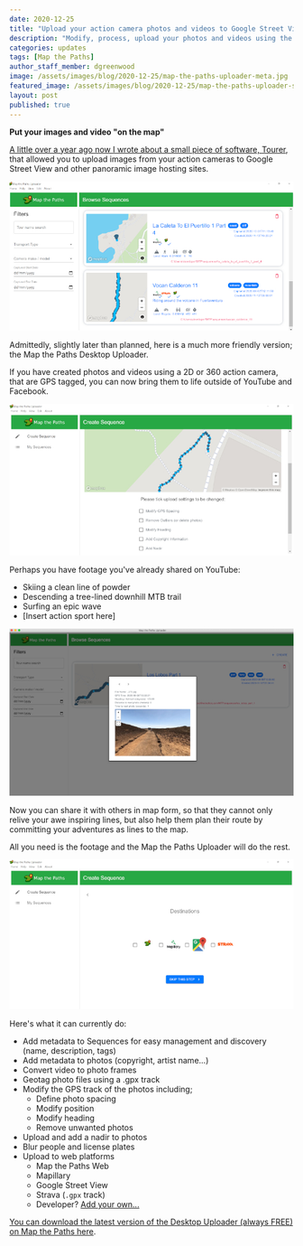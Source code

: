 ```yaml
---
date: 2020-12-25
title: "Upload your action camera photos and videos to Google Street View, Mapillary, and more!"
description: "Modify, process, upload your photos and videos using the Map the Paths Desktop Uploader"
categories: updates
tags: [Map the Paths]
author_staff_member: dgreenwood
image: /assets/images/blog/2020-12-25/map-the-paths-uploader-meta.jpg
featured_image: /assets/images/blog/2020-12-25/map-the-paths-uploader-sm.jpg
layout: post
published: true
---
```


**Put your images and video "on the map"**

[A little over a year ago now I wrote about a small piece of software, Tourer](/blog/2019/diy-google-street-view-part-5-uploading-photos-using-your-computer), that allowed you to upload images from your action cameras to Google Street View and other panoramic image hosting sites.

<img class="img-fluid" src="/assets/images/blog/2020-12-25/map-the-paths-uploader-sm.jpg" alt="Map the Paths Desktop Uploader" title="Map the Paths Desktop Uploader" />

Admittedly, slightly later than planned, here is a much more friendly version; the Map the Paths Desktop Uploader.

If you have created photos and videos using a 2D or 360 action camera, that are GPS tagged, you can now bring them to life outside of YouTube and Facebook.

<img class="img-fluid" src="/assets/images/blog/2020-12-25/map-the-paths-uploader-modify.jpg" alt="Map the Paths Desktop Uploader" title="Map the Paths Desktop Uploader" />

Perhaps you have footage you've already shared on YouTube:

* Skiing a clean line of powder
* Descending a tree-lined downhill MTB trail
* Surfing an epic wave
* [Insert action sport here]

<img class="img-fluid" src="/assets/images/blog/2020-12-25/map-the-paths-uploader-viewer.jpg" alt="Map the Paths Desktop Uploader" title="Map the Paths Desktop Uploader" />

Now you can share it with others in map form, so that they cannot only relive your awe inspiring lines, but also help them plan their route by committing your adventures as lines to the map.

All you need is the footage and the Map the Paths Uploader will do the rest.

<img class="img-fluid" src="/assets/images/blog/2020-12-25/map-the-paths-uploader-integrations.jpg" alt="Map the Paths Desktop Uploader" title="Map the Paths Desktop Uploader" />

Here's what it can currently do:

* Add metadata to Sequences for easy management and discovery (name, description, tags)
* Add metadata to photos (copyright, artist name...)
* Convert video to photo frames
* Geotag photo files using a .gpx track
* Modify the GPS track of the photos including;
	- Define photo spacing
	- Modify position
	- Modify heading
	- Remove unwanted photos
* Upload and add a nadir to photos
* Blur people and license plates
* Upload to web platforms
	- Map the Paths Web
	- Mapillary
	- Google Street View
	- Strava (`.gpx` track)
	- Developer? [Add your own...](https://guides.trekview.org/mtp-desktop-uploader/developer-docs/integrations)

[You can download the latest version of the Desktop Uploader (always FREE) on Map the Paths here](https://www.mapthepaths.com/uploader).